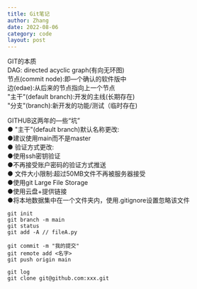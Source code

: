 ```yaml
---
title: Git笔记
author: Zhang
date: 2022-08-06
category: code
layout: post
---
```


GIT的本质  
DAG: directed acyclic graph(有向无环图)  
     节点(commit node):即—个确认的软件版中  
     边(edae):从后来的节点指向上一个节点  
    "主干"(default branch):开发的主线(长期存在)  
    "分支"(branch):新开发的功能/测试（临时存在)  

GITHUB这两年的—些“坑”  
● "主干"(default branch)默认名称更改:  
    ●建议使用main而不是master  
● 验证方式更改:  
    ●使用ssh密钥验证  
    ●不再接受账户密码的验证方式推送  
● 文件大小限制:超过50MB文件不再被服务器接受  
    ●使用git Large File Storage  
    ●使用云盘+提供链接  
    ●将本地数据集中在一个文件夹内，使用.gitignore设置忽略该文件  
    
```
git init
git branch -m main
git status
git add -A // fileA.py

git commit -m "我的提交"
git remote add <名字>
git push origin main

git log
git clone git@github.com:xxx.git
```
